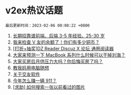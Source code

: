 # v2ex热议话题

`最后更新时间：2023-02-06 00:08:22 +0800`

1. [长期招靠谱前端、后端 3-5 年经验。25-30 岁](https://www.v2ex.com/t/913339)
1. [我来检查 V 友的余额了！你们有多少铜币？](https://www.v2ex.com/t/913305)
1. [[打折+抽奖]DZ Reader Discuz X 论坛 通用阅读器](https://www.v2ex.com/t/913297)
1. [大家来预测一下 MacBook 系列什么时候可以干掉刘海？](https://www.v2ex.com/t/913314)
1. [大家买房后月供压力大吗？你后悔买房了吗？](https://www.v2ex.com/t/913241)
1. [教我妈用电脑随想](https://www.v2ex.com/t/913276)
1. [关于交友软件](https://www.v2ex.com/t/913278)
1. [今年怎么赚一辆 911？](https://www.v2ex.com/t/913358)
1. [[求助] 如何搜索一张以前看过的图片](https://www.v2ex.com/t/913386)

